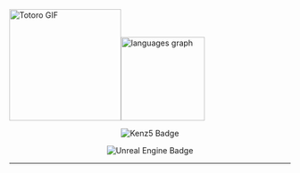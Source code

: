 
<div align="left">
<img src="https://github.com/user-attachments/assets/22d0ef25-9cf7-4a1f-8ae8-9ab3ddd4acbd" width="200" height="200" alt="Totoro GIF" /><img src="https://github-readme-stats.vercel.app/api/top-langs?username=kenzz55&locale=en&hide_title=false&layout=compact&card_width=320&langs_count=5&theme=dracula&hide_border=false" height="150" alt="languages graph"  />


<br clear="left">

<p align="center">
  <img src="https://img.shields.io/badge/kenz5-E5511E?style=badge&logo=Tistory&logoColor=white" alt="Kenz5 Badge" />
</p>

<p align="center">
<img src="https://img.shields.io/badge/unreal%20engine-0E1128?style=badge&logo=unrealengine&logoColor=white" alt="Unreal Engine Badge" />
</p>

---



  

